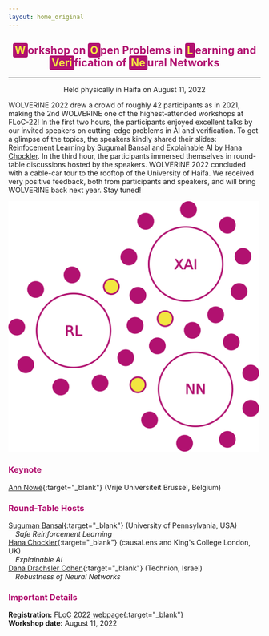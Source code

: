 ```yaml
---
layout: home_original
---
```


<div class="header">
	<h2>
	<center><span style="background:#b11170;color:#f3e343;border-radius: 0.25rem;padding: 0.125rem 0.25rem">W</span><span style="color:#b11170">orkshop on</span> <span style="background:#b11170;color:#f3e343;border-radius: 0.25rem;padding: 0.125rem 0.25rem">O</span><span style="color:#b11170">pen Problems in</span> <span style="background:#b11170;color:#f3e343;border-radius: 0.25rem;padding: 0.125rem 0.25rem">L</span><span style="color:#b11170">earning and</span> <span style="background:#b11170;color:#f3e343;border-radius: 0.25rem;padding: 0.125rem 0.25rem">Veri</span><span style="color:#b11170">fication of</span> <span style="background:#b11170;color:#f3e343;border-radius: 0.25rem;padding: 0.125rem 0.25rem">Ne</span><span style="color:#b11170">ural Networks</span></center>
	</h2>
	<hr class="small">
	<p><center>Held physically in Haifa on August 11, 2022</center></p>
<!-- 	<span style="color:#b11170"><center><h3>Consider bringing a poster for the poster session!</h3></center></span> -->
</div>

WOLVERINE 2022 drew a crowd of roughly 42 participants as in 2021, making the 2nd WOLVERINE one of the highest-attended workshops at FLoC-22! In the first two hours, the participants enjoyed excellent talks by our invited speakers on cutting-edge problems in AI and verification. To get a glimpse of the topics, the speakers kindly shared their slides: <a href="resources/slides_wolverine_2022_suguman_bansal.pptx">Reinfocement Learning by Sugumal Bansal</a> and <a href="resources/slides_wolverine_2022_hana_chockler.pdf">Explainable AI by Hana Chockler</a>.
In the third hour, the participants immersed themselves in round-table discussions hosted by the speakers. WOLVERINE 2022 concluded with a cable-car tour to the rooftop of the University of Haifa.
We received very positive feedback, both from participants and speakers, and will bring WOLVERINE back next year. Stay tuned!

<div class="row">
<div class="col-md-6" markdown="1">

<img height="500px" class="center-block" src="resources/tables.png">

</div>
<div class="col-md-6" markdown="1">

### <span style="color:#b11170">Keynote</span>

[Ann Nowé](https://ai.vub.ac.be/team/ann-nowe/){:target="_blank"} (Vrije Universiteit Brussel, Belgium)

### <span style="color:#b11170">Round-Table Hosts</span>

[Suguman Bansal](https://suguman.github.io/){:target="_blank"} (University of Pennsylvania, USA)
<br />
&emsp;*Safe Reinforcement Learning*
<br />
[Hana Chockler](https://www.hanachockler.com/){:target="_blank"} (causaLens and King's College London, UK)
<br />
&emsp;*Explainable AI*
<br />
[Dana Drachsler Cohen](https://ddana.net.technion.ac.il/){:target="_blank"} (Technion, Israel)
<br />
&emsp;*Robustness of Neural Networks*

### <span style="color:#b11170">Important Details</span>

**Registration:** [FLoC 2022 webpage](https://www.floc2022.org/registration){:target="_blank"} 
<br />
**Workshop date:** August 11, 2022
